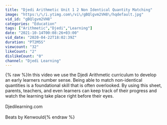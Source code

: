 ```yaml
---
title: "Djedi Arithmetic Unit 1 2 Non Identical Quantity Matching"
image: "https:\/\/i.ytimg.com\/vi\/gBQlgvm2VH8\/hqdefault.jpg"
vid_id: "gBQlgvm2VH8"
categories: "Education"
tags: ["Arithmetic","Djedi","Learning"]
date: "2021-10-14T00:08:26+03:00"
vid_date: "2020-04-22T18:02:39Z"
duration: "PT2M5S"
viewcount: "32"
likeCount: "2"
dislikeCount: "0"
channel: "Djedi Learning"
---
```

{% raw %}In this video we use the Djedi Arithmetic curriculum to develop an early learners number sense.  Being able to match non-identical quantities is a foundational skill that is often overlooked.  By using this sheet, parents, teachers, and even learners can keep track of their progress and watch the learning take place right before their eyes.<br /><br />Djedilearning.com<br /><br />Beats by Kenwould{% endraw %}
